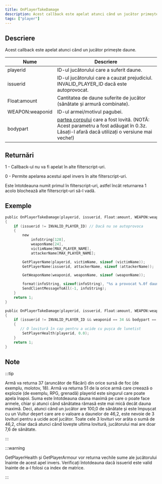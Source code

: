 ```yaml
---
title: OnPlayerTakeDamage
description: Acest callback este apelat atunci când un jucător primește daune.
tags: ["player"]
---
```


<VersionWarn name='callback' version='SA-MP 0.3d' />

## Descriere

Acest callback este apelat atunci când un jucător primește daune.

| Nume            | Descriere                                                                                                                                                         |
|-----------------|-------------------------------------------------------------------------------------------------------------------------------------------------------------------|
| playerid        | ID-ul jucătorului care a suferit daune.                                                                                                                           |
| issuerid        | ID-ul jucătorului care a cauzat prejudiciul. INVALID_PLAYER_ID dacă este autoprovocat.                                                                            |
| Float:amount    | Cantitatea de daune suferite de jucător (sănătate și armură combinate).                                                                                           |
| WEAPON:weaponid | ID-ul armei/motivul pagubei.                                                                                                                                      |
| bodypart        | [partea corpului](../resources/bodyparts) care a fost lovită. (NOTĂ: Acest parametru a fost adăugat în 0.3z. Lăsați-l afară dacă utilizați o versiune mai veche!) |

## Returnări

1 - Callback-ul nu va fi apelat în alte filterscript-uri.

0 - Permite apelarea acestui apel invers în alte filterscript-uri.

Este întotdeauna numit primul în filterscript-uri, astfel încât returnarea 1 acolo blochează alte filterscript-uri să-l vadă.

## Exemple

```c
public OnPlayerTakeDamage(playerid, issuerid, Float:amount, WEAPON:weaponid, bodypart)
{
    if (issuerid != INVALID_PLAYER_ID) // Dacă nu se autoprovoca
    {
        new
            infoString[128],
            weaponName[24],
            victimName[MAX_PLAYER_NAME],
            attackerName[MAX_PLAYER_NAME];

        GetPlayerName(playerid, victimName, sizeof (victimName));
        GetPlayerName(issuerid, attackerName, sizeof (attackerName));

        GetWeaponName(weaponid, weaponName, sizeof (weaponName));

        format(infoString, sizeof(infoString), "%s a provocat %.0f daune lui %s, armă: %s, partea corpului: %d", attackerName, amount, victimName, weaponName, bodypart);
        SendClientMessageToAll(-1, infoString);
    }
    return 1;
}
```

```c
public OnPlayerTakeDamage(playerid, issuerid, Float:amount, WEAPON:weaponid, bodypart)
{
    if (issuerid != INVALID_PLAYER_ID && weaponid == 34 && bodypart == 9)
    {
       // O lovitură în cap pentru a ucide cu pușca de lunetist
        SetPlayerHealth(playerid, 0.0);
    }
    return 1;
}
```

## Note

:::tip

Armă va returna 37 (aruncător de flăcări) din orice sursă de foc (de exemplu, molotov, 18). Armă va returna 51 de la orice armă care creează o explozie (de exemplu, RPG, grenadă) playerid este singurul care poate apela înapoi. Suma este întotdeauna dauna maximă pe care o poate face armele, chiar și atunci când sănătatea rămasă este mai mică decât dauna maximă. Deci, atunci când un jucător are 100,0 de sănătate și este împușcat cu un Vultur deșert care are o valoare a daunelor de 46,2, este nevoie de 3 lovituri pentru a ucide acel jucător. Toate cele 3 lovituri vor arăta o sumă de 46,2, chiar dacă atunci când lovește ultima lovitură, jucătorului mai are doar 7,6 de sănătate.

:::

:::warning

GetPlayerHealth și GetPlayerArmour vor returna vechile sume ale jucătorului înainte de acest apel invers. Verificați întotdeauna dacă issuerid este valid înainte de a-l folosi ca index de matrice.

:::
